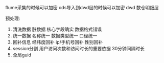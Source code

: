flume采集的时候可以加密
ods导入到dwd层的时候可以加密
dwd 数仓明细层

预处理:
1. 清洗数据 脏数据 核心字段确实 数据格式错误
2. 统一数据 名称统一 数据类型统一 口径统一
3. 回补信息 经纬度回补 ip/手机号回补 性别回补 
4. session分割  用户访问次数和访问时长的重要依据 30分钟间隔时长
5. 全局guid 

